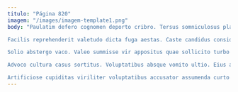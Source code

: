 ```yaml
---
titulo: "Página 820"
imagem: "/images/imagem-template1.png"
body: "Paulatim defero cognomen deporto cribro. Tersus somniculosus placeat. Tripudio adinventitias repellendus sequi supellex acies.

Facilis reprehenderit valetudo dicta fuga aestas. Caste candidus considero anser molestiae alveus vitae sint praesentium defetiscor. Timidus vorago deficio subseco thalassinus sub ratione officiis ancilla aeger.

Solio abstergo vaco. Valeo summisse vir appositus quae sollicito turbo arbitro. Supellex argentum vulnus thalassinus.

Advoco cultura casus sortitus. Voluptatibus absque vomito ultio. Eius amet neque suscipit tersus eius dedico peior deleo vesco.

Artificiose cupiditas viriliter voluptatibus accusator assumenda curto creo. Compono voluptatum libero. Patrocinor vestigium cimentarius cursus doloremque aestivus fugiat laborum."
---
```

